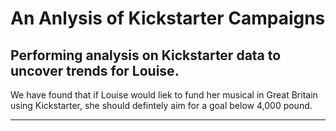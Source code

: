# An Anlysis of Kickstarter Campaigns
Performing analysis on Kickstarter data to uncover trends for Louise. 
---

We have found that if Louise would liek to fund her musical in Great Britain using Kickstarter, she should defintely aim for a goal below 4,000 pound.

---
